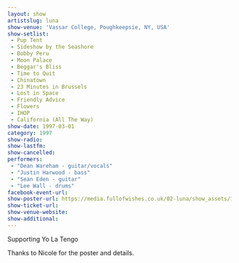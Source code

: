 ```yaml
---
layout: show
artistslug: luna
show-venue: 'Vassar College, Poughkeepsie, NY, USA'
show-setlist:
 - Pup Tent
 - Sideshow by the Seashore
 - Bobby Peru
 - Moon Palace
 - Beggar's Bliss
 - Time to Quit
 - Chinatown
 - 23 Minutes in Brussels
 - Lost in Space
 - Friendly Advice
 - Flowers
 - IHOP
 - California (All The Way)
show-date: 1997-03-01
category: 1997
show-radio:
show-lastfm:
show-cancelled:
performers:
 - "Dean Wareham - guitar/vocals"
 - "Justin Harwood - bass"
 - "Sean Eden - guitar"
 - "Lee Wall - drums"
facebook-event-url:
show-poster-url: https://media.fullofwishes.co.uk/02-luna/show_assets/1997-03-01/1997-03-01-vassar-college-poster.jpg
show-ticket-url:
show-venue-website:
show-additional:
---
```

Supporting Yo La Tengo

Thanks to Nicole for the poster and details.
